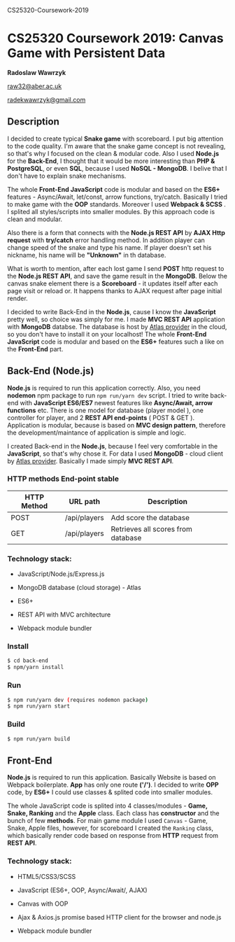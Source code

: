 CS25320-Coursework-2019

# CS25320 Coursework 2019: Canvas Game with Persistent Data

**Radoslaw Wawrzyk**

raw32@aber.ac.uk

radekwawrzyk@gmail.com

## Description

I decided to create typical **Snake game** with scoreboard. I put big attention to the code quality. I'm aware that the snake game concept is not revealing, so that's why I focused on the clean & modular code. Also I used **Node.js** for the **Back-End**, I thought that it would be more interesting than **PHP & PostgreSQL**, or even **SQL**, because I used **NoSQL - MongoDB**. I belive that I don't have to explain snake mechanisms.

The whole **Front-End JavaScript** code is modular and based on the **ES6+** features - Async/Await, let/const, arrow functions, try/catch. Basically I tried to make game with the **OOP** standards. Moreover I used **Webpack & SCSS** . I splited all styles/scripts into smaller modules. By this approach code is clean and modular.

Also there is a form that connects with the **Node.js REST API** by **AJAX Http request** with **try/catch** error handling method. In addition player can change speed of the snake and type his name. If player doesn't set his nickname, his name will be **"Unknown"** in th database.

What is worth to mention, after each lost game I send **POST** http request to the **Node.js REST API**, and save the game result in the **MongoDB**. Below the canvas snake element there is a **Scoreboard** - it updates itself after each page visit or reload or. It happens thanks to AJAX request after page initial render.

I decided to write Back-End in the **Node.js**, cause I know the **JavaScript** pretty well, so choice was simply for me. I made **MVC REST API** application with **MongoDB** databse. The database is host by [Atlas provider](https://www.mongodb.com/cloud/atlas) in the cloud, so you don't have to install it on your localhost! The whole **Front-End JavaScript** code is modular and based on the **ES6+** features such a like on the **Front-End** part.

## Back-End (Node.js)

**Node.js** is required to run this application correctly. Also, you need **nodemon** npm package to run `npm run/yarn dev` script. I tried to write back-end with **JavaScript ES6/ES7** newest features like **Async/Await, arrow functions** etc. There is one model for database (player model ), one controller for player, and 2 **REST API end-points** ( POST & GET ). Application is modular, because is based on **MVC design pattern**, therefore the development/maintance of application is simple and logic.

I created Back-end in the **Node.js**, because I feel very comfortable in the **JavaScript**, so that's why chose it. For data I used **MongoDB** - cloud client by [Atlas provider](https://www.mongodb.com/cloud/atlas). Basically I made simply **MVC REST API**.

### HTTP methods End-point stable

| HTTP Method | URL path     | Description                        |
| ----------- | ------------ | ---------------------------------- |
| POST        | /api/players | Add score the database             |
| GET         | /api/players | Retrieves all scores from database |

### Technology stack:

- JavaScript/Node.js/Express.js

- MongoDB database (cloud storage) - Atlas

- ES6+

- REST API with MVC architecture

- Webpack module bundler

### Install

```sh
$ cd back-end
$ npm/yarn install
```

### Run

```sh
$ npm run/yarn dev (requires nodemon package)
$ npm run/yarn start
```

### Build

```sh
$ npm run/yarn build
```

## Front-End

**Node.js** is required to run this application. Basically Website is based on Webpack boilerplate. **App** has only one route **('/')**. I decided to write **OPP** code, by **ES6+** I could use classes & splited code into smaller modules.

The whole JavaScript code is splited into 4 classes/modules - **Game, Snake, Ranking** and the **Apple** class. Each class has **constructor** and the bunch of few **methods**. For main game module I used `Canvas` - Game, Snake, Apple files, however, for scoreboard I created the `Ranking` class, which basically render code based on response from **HTTP** request from **REST API**.

### Technology stack:

- HTML5/CSS3/SCSS

- JavaScript (ES6+, OOP, Async/Await/, AJAX)

- Canvas with OOP

- Ajax & Axios.js promise based HTTP client for the browser and node.js

- Webpack module bundler
